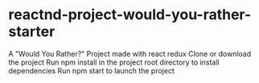 # reactnd-project-would-you-rather-starter
A "Would You Rather?" Project made with react redux
Clone or download the project
Run npm install in the project root directory to install dependencies
Run npm start to launch the project
